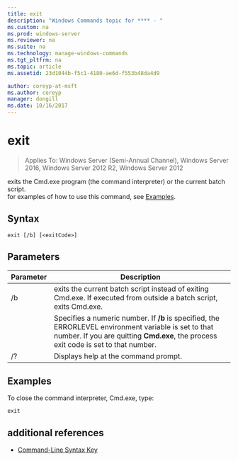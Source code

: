 ```yaml
---
title: exit
description: "Windows Commands topic for **** - "
ms.custom: na
ms.prod: windows-server
ms.reviewer: na
ms.suite: na
ms.technology: manage-windows-commands
ms.tgt_pltfrm: na
ms.topic: article
ms.assetid: 23d1044b-f5c1-4180-ae6d-f553b48da4d9

author: coreyp-at-msft
ms.author: coreyp
manager: dongill
ms.date: 10/16/2017
---
```

# exit

>Applies To: Windows Server (Semi-Annual Channel), Windows Server 2016, Windows Server 2012 R2, Windows Server 2012

exits the Cmd.exe program (the command interpreter) or the current batch script.  
for examples of how to use this command, see [Examples](#BKMK_examples).  
## Syntax  
```  
exit [/b] [<exitCode>]  
```  
## Parameters  

| Parameter  |                                                                                         Description                                                                                          |
|------------|----------------------------------------------------------------------------------------------------------------------------------------------------------------------------------------------|
|     /b     |                                      exits the current batch script instead of exiting Cmd.exe. If executed from outside a batch script, exits Cmd.exe.                                      |
| <exitCode> | Specifies a numeric number. If **/b** is specified, the ERRORLEVEL environment variable is set to that number. If you are quitting **Cmd.exe**, the process exit code is set to that number. |
|     /?     |                                                                             Displays help at the command prompt.                                                                             |

## <a name="BKMK_examples"></a>Examples  
To close the command interpreter, Cmd.exe, type:  
```  
exit  
```  
## additional references  
-   [Command-Line Syntax Key](command-line-syntax-key.md)  

